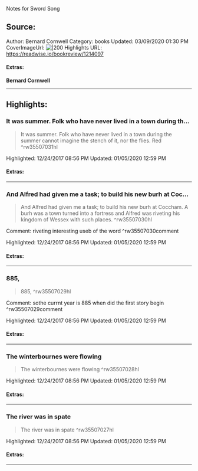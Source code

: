 Notes for Sword Song

## Source:
Author: Bernard Cornwell 
Category: books
Updated: 03/09/2020 01:30 PM
CoverImageUrl: 
![|200](https://images-na.ssl-images-amazon.com/images/I/51GfH25lbSL._SL200_.jpg)
Highlights URL: https://readwise.io/bookreview/1214097


#### Extras:
**Bernard Cornwell**



 
-----
 ## Highlights:

### It was summer. Folk who have never lived in a town during th...
>It was summer. Folk who have never lived in a town during the summer cannot imagine the stench of it, nor the flies. Red ^rw35507031hl


Highlighted: 12/24/2017 08:56 PM
Updated: 01/05/2020 12:59 PM


#### Extras:





------

### And Alfred had given me a task; to build his new burh at Coc...
>And Alfred had given me a task; to build his new burh at Coccham. A burh was a town turned into a fortress and Alfred was riveting his kingdom of Wessex with such places. ^rw35507030hl

Comment: riveting  interesting useb of the word ^rw35507030comment

Highlighted: 12/24/2017 08:56 PM
Updated: 01/05/2020 12:59 PM


#### Extras:





------

### 885,
>885, ^rw35507029hl

Comment: sothe currnt year is 885  when did the first story begin ^rw35507029comment

Highlighted: 12/24/2017 08:56 PM
Updated: 01/05/2020 12:59 PM


#### Extras:





------

### The winterbournes were flowing
>The winterbournes were flowing ^rw35507028hl


Highlighted: 12/24/2017 08:56 PM
Updated: 01/05/2020 12:59 PM


#### Extras:





------

### The river was in spate
>The river was in spate ^rw35507027hl


Highlighted: 12/24/2017 08:56 PM
Updated: 01/05/2020 12:59 PM


#### Extras:





------

